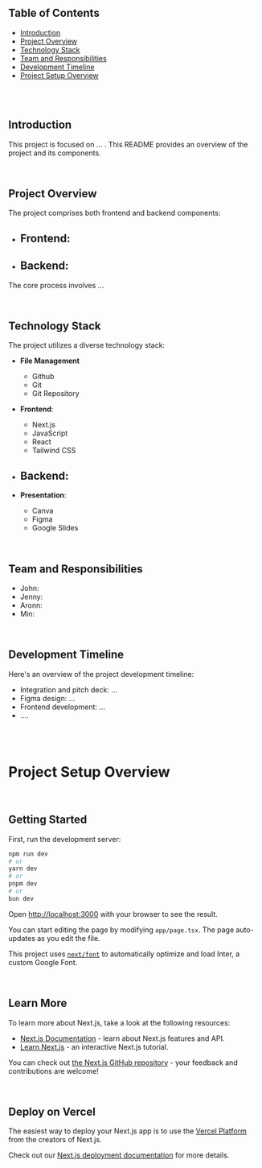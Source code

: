 
## Table of Contents

- [Introduction](#introduction)
- [Project Overview](#project-overview)
- [Technology Stack](#technology-stack)
- [Team and Responsibilities](#team-and-responsibilities)
- [Development Timeline](#development-timeline)
- [Project Setup Overview](#project-setup-overview)

<br>
<br>

## Introduction

This project is focused on ...  . This README provides an overview of the project and its components.

<br>

## Project Overview

The project comprises both frontend and backend components:

- **Frontend**:
  - 

- **Backend**:
  - 

The core process involves ...

<br>

## Technology Stack

The project utilizes a diverse technology stack:

- **File Management**
    - Github
    - Git
    - Git Repository

- **Frontend**:
  - Next.js
  - JavaScript
  - React
  - Tailwind CSS

- **Backend**:
  - 

- **Presentation**:
  - Canva
  - Figma
  - Google Slides

<br>

## Team and Responsibilities

- John: 
- Jenny: 
- Aronn:
- Min: 

<br>

## Development Timeline

Here's an overview of the project development timeline:

- Integration and pitch deck: ...
- Figma design: ...
- Frontend development: ...
- ....

<br>
<br>

# Project Setup Overview

<br>

## Getting Started

First, run the development server:

```bash
npm run dev
# or
yarn dev
# or
pnpm dev
# or
bun dev
```

Open [http://localhost:3000](http://localhost:3000) with your browser to see the result.

You can start editing the page by modifying `app/page.tsx`. The page auto-updates as you edit the file.

This project uses [`next/font`](https://nextjs.org/docs/basic-features/font-optimization) to automatically optimize and load Inter, a custom Google Font.

<br>

## Learn More

To learn more about Next.js, take a look at the following resources:

- [Next.js Documentation](https://nextjs.org/docs) - learn about Next.js features and API.
- [Learn Next.js](https://nextjs.org/learn) - an interactive Next.js tutorial.

You can check out [the Next.js GitHub repository](https://github.com/vercel/next.js/) - your feedback and contributions are welcome!

<br>

## Deploy on Vercel

The easiest way to deploy your Next.js app is to use the [Vercel Platform](https://vercel.com/new?utm_medium=default-template&filter=next.js&utm_source=create-next-app&utm_campaign=create-next-app-readme) from the creators of Next.js.

Check out our [Next.js deployment documentation](https://nextjs.org/docs/deployment) for more details.
